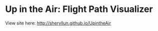Up in the Air: Flight Path Visualizer
====================
View site here: http://sheryllun.github.io/UpintheAir